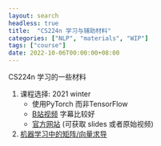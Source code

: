 ```yaml
---
layout: search
headless: true
title:  "CS224n 学习与辅助材料"
categories: ["NLP", "materials", "WIP"]
tags: ["course"]
date: 2022-10-06T00:00:00+08:00
---
```


CS224n 学习的一些材料
1. 课程选择: 2021 winter
    - 使用PyTorch 而非TensorFlow
    - [B站视频][bilibili-cs224n] 字幕比较好
    - [官方网站][official] (可获取 slides 或者原始视频)
2. [机器学习中的矩阵/向量求导][matrix]

[matrix]: https://daiwk.github.io/assets/matrix+vector+derivatives+for+machine+learning.pdf
[bilibili-cs224n]: https://www.bilibili.com/video/BV1Nf4y1K7kU/
[official]: https://web.stanford.edu/class/archive/cs/cs224n/cs224n.1214/